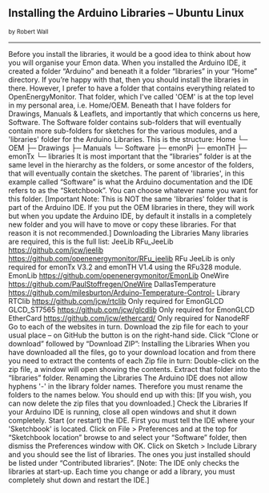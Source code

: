 ## Installing the Arduino Libraries – Ubuntu Linux
<small>by Robert Wall</small>
***

Before you install the libraries, it would be a good idea to think about how you will organise your
Emon data. When you installed the Arduino IDE, it created a folder “Arduino” and beneath it a
folder “libraries” in your “Home” directory. If you’re happy with that, then you should install the
libraries in there.
However, I prefer to have a folder that contains everything related to OpenEnergyMonitor. That
folder, which I've called 'OEM' is at the top level in my personal area, i.e. Home/OEM. Beneath
that I have folders for Drawings, Manuals & Leaflets, and importantly that which concerns us here,
Software. The Software folder contains sub-folders that will eventually contain more sub-folders for
sketches for the various modules, and a 'libraries' folder for the Arduino Libraries. This is the
structure:
Home
└─ OEM
├─ Drawings
├─ Manuals
└─ Software
├─ emonPi
├─ emonTH
├─ emonTx
└─ libraries
It is most important that the “libraries” folder is at the same level in the hierarchy as the folders, or
some ancestor of the folders, that will eventually contain the sketches. The parent of 'libraries', in
this example called “Software” is what the Arduino documentation and the IDE refers to as the
“Sketchbook”. You can choose whatever name you want for this folder.
[Important Note: This is NOT the same 'libraries' folder that is part of the Arduino IDE. If you put
the OEM libraries in there, they will work but when you update the Arduino IDE, by default it
installs in a completely new folder and you will have to move or copy these libraries. For that
reason it is not recommended.]
Downloading the Libraries
Many libraries are required, this is the full list:
JeeLib
RFu_JeeLib
https://github.com/jcw/jeelib
https://github.com/openenergymonitor/RFu_jeelib
RFu JeeLib is only required for emonTx V3.2 and emonTH V1.4
using the RFu328 module.
EmonLib https://github.com/openenergymonitor/EmonLib
OneWire https://github.com/PaulStoffregen/OneWire
DallasTemperature https://github.com/milesburton/Arduino-Temperature-Control-
 Library
RTClib https://github.com/jcw/rtclib Only required for EmonGLCD
GLCD_ST7565 https://github.com/jcw/glcdlib Only required for EmonGLCD
EtherCard https://github.com/jcw/ethercard/ Only required for NanodeRF
Go to each of the websites in turn. Download the zip file for each to your usual place – on GitHub
the button is on the right-hand side. Click “Clone or download” followed by “Download ZIP”:
Installing the Libraries
When you have downloaded all the files, go to your download location and from there you need to
extract the contents of each Zip file in turn: Double-click on the zip file, a window will open
showing the contents. Extract that folder into the “libraries” folder.
Renaming the Libraries
The Arduino IDE does not allow hyphens '-' in the library folder names. Therefore you must rename
the folders to the names below. You should end up with this:
[If you wish, you can now delete the zip files that you downloaded.]
Check the Libraries
If your Arduino IDE is running, close all open windows and shut it down completely. Start (or
restart) the IDE. First you must tell the IDE where your 'Sketchbook' is located. Click on File >
Preferences and at the top for “Sketchbook location” browse to and select your “Software” folder,
then dismiss the Preferences window with OK. Click on Sketch > Include Library and you should
see the list of libraries. The ones you just installed should be listed under “Contributed libraries”.
[Note: The IDE only checks the libraries at start-up. Each time you change or add a library, you
must completely shut down and restart the IDE.]